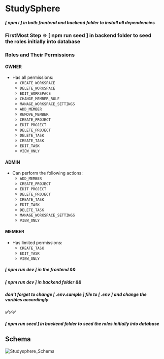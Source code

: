 # StudySphere

##### [ npm i ] in both frontend and backend folder to install all dependencies

### FirstMost Step => [ npm run seed ] in backend folder to seed the roles initially into database
### Roles and Their Permissions

#### OWNER
- Has all permissions:
  - `CREATE_WORKSPACE`
  - `DELETE_WORKSPACE`
  - `EDIT_WORKSPACE`
  - `CHANGE_MEMBER_ROLE`
  - `MANAGE_WORKSPACE_SETTINGS`
  - `ADD_MEMBER`
  - `REMOVE_MEMBER`
  - `CREATE_PROJECT`
  - `EDIT_PROJECT`
  - `DELETE_PROJECT`
  - `DELETE_TASK`
  - `CREATE_TASK`
  - `EDIT_TASK`
  - `VIEW_ONLY`

#### ADMIN
- Can perform the following actions:
  - `ADD_MEMBER`
  - `CREATE_PROJECT`
  - `EDIT_PROJECT`
  - `DELETE_PROJECT`
  - `CREATE_TASK`
  - `EDIT_TASK`
  - `DELETE_TASK`
  - `MANAGE_WORKSPACE_SETTINGS`
  - `VIEW_ONLY`

#### MEMBER
- Has limited permissions:
  - `CREATE_TASK`
  - `EDIT_TASK`
  - `VIEW_ONLY`
  
  
##### [ npm run dev ] in the frontend &&
##### [ npm run dev ] in backend folder &&
##### don't forget to change [ .env.sample ] file to [ .env ] and change the varibles accordingly
#### ✅✅✅
##### [ npm run seed ] in backend folder to seed the roles initially into database

## Schema
![Studysphere_Schema](https://github.com/user-attachments/assets/5730a91f-9fd2-4a0e-8f68-8714dedb73a7)

